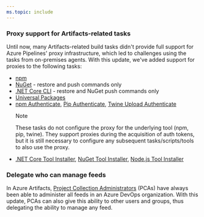 ```yaml
---
ms.topic: include
---
```


### Proxy support for Artifacts-related tasks

Until now, many Artifacts-related build tasks didn't provide full support for Azure Pipelines' proxy infrastructure, which led to challenges using the tasks from on-premises agents. With this update, we've added support for proxies to the following tasks:

- [npm](/azure/devops/pipelines/tasks/package/npm?view=azdevops)
- [NuGet](/azure/devops/pipelines/tasks/package/nuget?view=azdevops) - restore and push commands only
- [.NET Core CLI](/azure/devops/pipelines/tasks/build/dotnet-core-cli?view=azdevops) - restore and NuGet push commands only
- [Universal Packages](/azure/devops/pipelines/artifacts/universal-packages?tabs=yaml&view=azdevops)
- [npm Authenticate](/azure/devops/pipelines/tasks/package/npm-authenticate?view=azdevops), [Pip Authenticate](/azure/devops/pipelines/tasks/package/pip-authenticate?view=azdevops), [Twine Upload Authenticate](/azure/devops/pipelines/tasks/package/twine-authenticate?view=azdevops)
    > [!NOTE]
    > These tasks do not configure the proxy for the underlying tool (npm, pip, twine). They support proxies during the acquisition of auth tokens, but it is still necessary to configure any subsequent tasks/scripts/tools to also use the proxy.
- [.NET Core Tool Installer](/azure/devops/pipelines/tasks/tool/dotnet-core-tool-installer?view=azdevops), [NuGet Tool Installer](/azure/devops/pipelines/tasks/tool/nuget?view=azdevops), [Node.js Tool Installer](/azure/devops/pipelines/tasks/tool/node-js?view=azdevops)

### Delegate who can manage feeds

In Azure Artifacts, [Project Collection Administrators](/azure/devops/organizations/security/set-project-collection-level-permissions?tabs=new-nav&view=azdevops) (PCAs) have always been able to administer all feeds in an Azure DevOps organization. With this update, PCAs can also give this ability to other users and groups, thus delegating the ability to manage any feed.